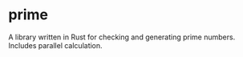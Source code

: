 # prime
A library written in Rust for checking and generating prime numbers. Includes parallel calculation.
